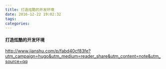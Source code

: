 ```yaml
---
title: 打造炫酷的开发环境
date: 2016-12-22 19:02:32
tags:
categories:
---
```




#### 打造炫酷的开发环境
  
  http://www.jianshu.com/p/fabd40cf83fe?utm_campaign=hugo&utm_medium=reader_share&utm_content=note&utm_source=qq